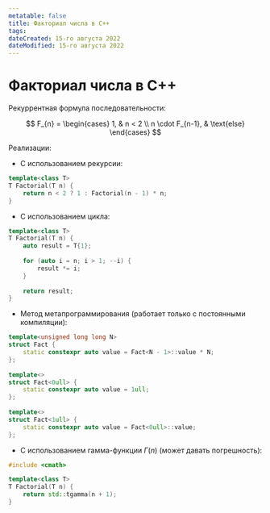```yaml
---
metatable: false
title: Факториал числа в C++
tags:
dateCreated: 15-го августа 2022
dateModified: 15-го августа 2022
---
```

# Факториал числа в C++

Рекуррентная формула последовательности:

$$
F_{n} = \begin{cases}
1, & n < 2 \\
n \cdot F_{n-1}, & \text{else}
\end{cases}
$$

Реализации:

- С использованием рекурсии:

```cpp
template<class T>  
T Factorial(T n) {  
    return n < 2 ? 1 : Factorial(n - 1) * n;  
}
```

-  С использованием цикла:

```cpp
template<class T>  
T Factorial(T n) {  
    auto result = T{1};  
  
    for (auto i = n; i > 1; --i) {  
        result *= i;  
    }  
  
    return result;  
}
```

- Метод метапрограммирования (работает только с постоянными компиляции):

```cpp
template<unsigned long long N>  
struct Fact {  
    static constexpr auto value = Fact<N - 1>::value * N;  
};  
  
template<>  
struct Fact<0ull> {  
    static constexpr auto value = 1ull;  
};  
  
template<>  
struct Fact<1ull> {  
    static constexpr auto value = Fact<0ull>::value;  
};
```

- С использованием гамма-функции $\Gamma(n)$ (может давать погрешность):

```cpp
#include <cmath>

template<class T>  
T Factorial(T n) {  
    return std::tgamma(n + 1);
}
```